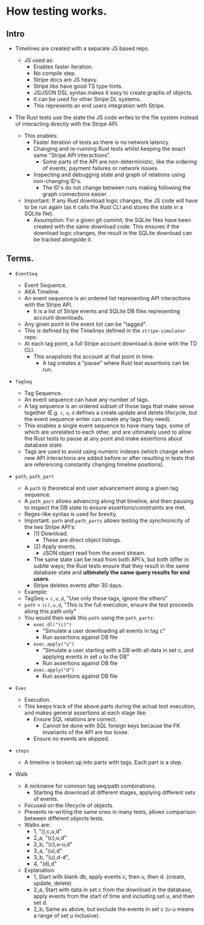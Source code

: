 # How testing works.

## Intro

- Timelines are created with a separate JS based repo.
	- JS used as:
		- Enables faster iteration.
		- No compile step.
		- Stripe docs are JS heavy.
		- Stripe libs have good TS type hints.
		- JS/JSON DSL syntax makes it easy to create graphs of objects.
		- It can be used for other Stripe DL systems.
		- This represents an end users integration with Stripe.

- The Rust tests use the state the JS code writes to the file system instead of interacting directly with the Stripe
  API.
	- This enables:
		- Faster iteration of tests as there is no network latency.
		- Changing and re-running Rust tests whilst keeping the exact same "Stripe API interactions".
			- Some parts of the API are non-deterministic, like the ordering of events, payment failures or network
			  issues.
		- Inspecting and debugging state and graph of relations using non-changing ID's.
			- The ID's do not change between runs making following the graph connections easier.
	- Important: If any Rust download logic changes, the JS code will have to be run again (as it calls the Rust CLI and
	  stores the state in a SQLite file).
		- Assumption: For a given git commit, the SQLite files have been created with the same download code. This
		  ensures if the download logic changes, the result in the SQLite download can be tracked alongside it.

## Terms.

- `EventSeq`
	- Event Sequence.
	- AKA Timeline.
	- An event sequence is an ordered list representing API interactions with the Stripe API.
		- It is a list of Stripe events and SQLite DB files representing account downloads.
	- Any given point in the event list can be "tagged".
	- This is defined by the Timelines defined in the `stripe-simulator` repo.
	- At each tag point, a full Stripe account download is done with the TD CLI.
		- This snapshots the account at that point in time.
			- A tag creates a "pause" where Rust test assertions can be run.


- `TagSeq`
	- Tag Sequence.
	- An event sequence can have any number of tags.
	- A tag sequence is an ordered subset of those tags that make sense together (E.g. `c`, `u`, `d` defines a create
	  update and delete lifecycle, but the event sequence writer can create any tags they need).
	- This enables a single event sequence to have many tags, some of which are unrelated to each other, and are
	  ultimately used to allow the Rust tests to pause at any point and make assertions about database state.
	- Tags are used to avoid using numeric indexes (which change when new API interactions are added before or after
	  resulting in tests that are referencing constantly changing timeline positions).

- `path`, `path_part`
	- A `path` is theoretical end user advancement along a given tag sequence.
	- A `path_part` allows advancing along that timeline, and then pausing to inspect the DB state to ensure
	  assertions/constraints are met.
	- Regex-like syntax is used for brevity.
	- Important: `path` and `path_parts` allows testing the synchronicity of the two Stripe API's:
		- (1) Download.
			- These are direct object listings.
		- (2) Apply events.
			- JSON object read from the event stream.
		- The same state can be read from both API's, but both differ in subtle ways; the Rust tests ensure that they
		  result in the same database state and **ultimately the same query results for end users**.
		- Stripe deletes events after 30 days.
	- Example:
	- TagSeq = `c,u,d`, "Use only these tags, ignore the others"
	- `path` = `(c),u,d`, "This is the full execution, ensure the test proceeds along this path only"
	- You would then walk this `path` using the `path_parts`:
		- `exec.dl("(c)")`
			- "Simulate a user downloading all events in tag c"
			- Run assertions against DB file
		- `exec.apply("u")`
			- "Simulate a user starting with a DB with all data in set c, and applying events in set u to the DB"
			- Run assertions against DB file
		- `exec.apply("d")`
			- Run assertions against DB file


- `Exec`
	- Execution.
	- This keeps track of the above parts during the actual test execution, and makes general assertions at each stage
	  like:
		- Ensure SQL relations are correct.
			- Cannot be done with SQL foreign keys because the FK invariants of the API are too loose.
		- Ensure no events are skipped.


- `steps`
	- A timeline is broken up into parts with tags. Each part is a step.

- Walk
	- A nickname for common tag seq/path combinations.
		- Starting the download at different stages, applying different sets of events.
	- Focused on the lifecycle of objects.
	- Prevents re-writing the same ones in many tests, allows comparison between different objects tests.
	- Walks are:
		- 1, "(),c,u,d"
		- 2_a, "(c),u,d"
		- 2_b, "(c),u-u,d"
		- 3_a, "(u),d"
		- 3_b, "(u),d-d",
		- 4, "(d),d"
	- Explanation:
		- 1, Start with blank db, apply events c, then u, then d. (create, update, delete)
		- 2_a, Start with data in set c from the download in the database, apply events from the start of time and
		  including set u, and then set d.
		- 2_b, Same as above, but exclude the events in set c (u-u means a range of set u inclusive).
